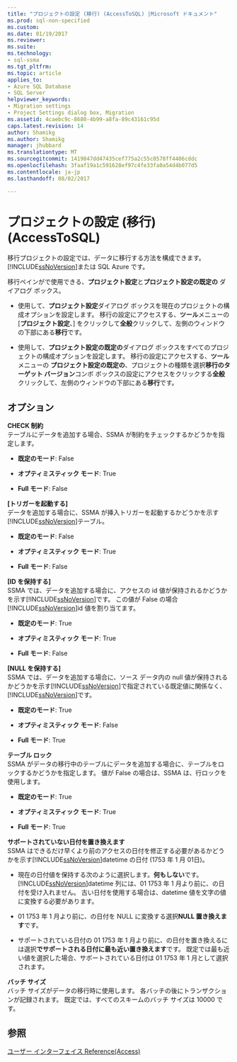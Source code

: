 ```yaml
---
title: "プロジェクトの設定 (移行) (AccessToSQL) |Microsoft ドキュメント"
ms.prod: sql-non-specified
ms.custom: 
ms.date: 01/19/2017
ms.reviewer: 
ms.suite: 
ms.technology:
- sql-ssma
ms.tgt_pltfrm: 
ms.topic: article
applies_to:
- Azure SQL Database
- SQL Server
helpviewer_keywords:
- Migration settings
- Project Settings dialog box, Migration
ms.assetid: 4caebc9c-8680-4b99-a8fa-89c43161c95d
caps.latest.revision: 14
author: Shamikg
ms.author: Shamikg
manager: jhubbard
ms.translationtype: MT
ms.sourcegitcommit: 1419847dd47435cef775a2c55c0578ff4406cddc
ms.openlocfilehash: 3faaf19a1c591628ef97c4fe33fa0a54d4b077d5
ms.contentlocale: ja-jp
ms.lasthandoff: 08/02/2017

---
```

# <a name="project-settings-migration-accesstosql"></a>プロジェクトの設定 (移行) (AccessToSQL)
移行プロジェクトの設定では、データに移行する方法を構成できます。[!INCLUDE[ssNoVersion](../../includes/ssnoversion_md.md)]または SQL Azure です。  
  
移行ペインがで使用できる、**プロジェクト設定**と**プロジェクト設定の既定の** ダイアログ ボックス。  
  
-   使用して、**プロジェクト設定**ダイアログ ボックスを現在のプロジェクトの構成オプションを設定します。 移行の設定にアクセスする、**ツール**メニューの [**プロジェクト設定**、] をクリックして**全般**クリックして、左側のウィンドウの下部にある**移行**です。  
  
-   使用して、**プロジェクト設定の既定の**ダイアログ ボックスをすべてのプロジェクトの構成オプションを設定します。 移行の設定にアクセスする、**ツール**メニューの **プロジェクト設定の既定の**、プロジェクトの種類を選択**移行のターゲット バージョン**コンボ ボックスの設定にアクセスをクリックする**全般**クリックして、左側のウィンドウの下部にある**移行**です。  
  
## <a name="options"></a>オプション  
**CHECK 制約**  
テーブルにデータを追加する場合、SSMA が制約をチェックするかどうかを指定します。  
  
-   **既定のモード**: False  
  
-   **オプティミスティック モード**: True  
  
-   **Full モード**: False  
  
**[トリガーを起動する]**  
データを追加する場合に、SSMA が挿入トリガーを起動するかどうかを示す[!INCLUDE[ssNoVersion](../../includes/ssnoversion_md.md)]テーブル。  
  
-   **既定のモード**: False  
  
-   **オプティミスティック モード**: True  
  
-   **Full モード**: False  
  
**[ID を保持する]**  
SSMA では、データを追加する場合に、アクセスの id 値が保持されるかどうかを示す[!INCLUDE[ssNoVersion](../../includes/ssnoversion_md.md)]です。 この値が False の場合[!INCLUDE[ssNoVersion](../../includes/ssnoversion_md.md)]id 値を割り当てます。  
  
-   **既定のモード**: True  
  
-   **オプティミスティック モード**: True  
  
-   **Full モード**: False  
  
**[NULL を保持する]**  
SSMA では、データを追加する場合に、ソース データ内の null 値が保持されるかどうかを示す[!INCLUDE[ssNoVersion](../../includes/ssnoversion_md.md)]で指定されている既定値に関係なく、[!INCLUDE[ssNoVersion](../../includes/ssnoversion_md.md)]です。  
  
-   **既定のモード**: True  
  
-   **オプティミスティック モード**: False  
  
-   **Full モード**: True  
  
**テーブル ロック**  
SSMA がデータの移行中のテーブルにデータを追加する場合に、テーブルをロックするかどうかを指定します。 値が False の場合は、SSMA は、行ロックを使用します。  
  
-   **既定のモード**: True  
  
-   **オプティミスティック モード**: True  
  
-   **Full モード**: True  
  
**サポートされていない日付を置き換えます**  
SSMA はできるだけ早くより前のアクセスの日付を修正する必要があるかどうかを示す[!INCLUDE[ssNoVersion](../../includes/ssnoversion_md.md)]datetime の日付 (1753 年 1 月 01日)。  
  
-   現在の日付値を保持する次のように選択します。**何もしない**です。 [!INCLUDE[ssNoVersion](../../includes/ssnoversion_md.md)]datetime 列には、01 1753 年 1 月より前に、の日付を受け入れません。 古い日付を使用する場合は、datetime 値を文字の値に変換する必要があります。  
  
-   01 1753 年 1 月より前に、の日付を NULL に変換する選択**NULL 置き換えます**です。  
  
-   サポートされている日付の 01 1753 年 1 月より前に、の日付を置き換えるには選択**でサポートされる日付に最も近い置き換えます**です。 既定では最も近い値を選択した場合、サポートされている日付は 01 1753 年 1 月として選択されます。  
  
**バッチ サイズ**  
バッチ サイズがデータの移行時に使用します。 各バッチの後にトランザクションが記録されます。 既定では、すべてのスキームのバッチ サイズは 10000 です。  
  
## <a name="see-also"></a>参照  
[ユーザー インターフェイス Reference(Access)](http://msdn.microsoft.com/en-us/af24c303-4a41-449b-9c86-d6558a97e839)  
  

